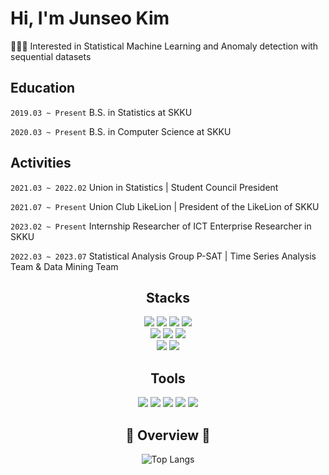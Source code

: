 
# Hi, I'm Junseo Kim

👩🏻‍💻 Interested in Statistical Machine Learning and Anomaly detection with sequential datasets

## Education
```2019.03 ~ Present``` B.S. in Statistics at SKKU

```2020.03 ~ Present``` B.S. in Computer Science at SKKU

## Activities
```2021.03 ~ 2022.02``` Union in Statistics | Student Council President

```2021.07 ~ Present``` Union Club LikeLion | President of the LikeLion of SKKU

```2023.02 ~ Present``` Internship Researcher of ICT Enterprise Researcher in SKKU

```2022.03 ~ 2023.07``` Statistical Analysis Group P-SAT | Time Series Analysis Team & Data Mining Team  



<div align='center'>

## Stacks 

<img src="https://img.shields.io/badge/Python-3776AB?style=flat&logo=Python&logoColor=white" />
<img src="https://img.shields.io/badge/sklearn-F7931E?style=flat&logo=scikitlearn&logoColor=white" />
<img src="https://img.shields.io/badge/PyTorch-EE4C2C?style=flat&logo=PyTorch&logoColor=white" />
<img src="https://img.shields.io/badge/TensorFlow-FF6F00?style=flat&logo=TensorFlow&logoColor=white" />

<br>

<img src="https://img.shields.io/badge/NodeJS-339933?style=flat&logo=Node.js&logoColor=FFFFFF"/>
<img src="https://img.shields.io/badge/React-61DAFB?style=flat-square&logo=React&logoColor=black"/>
<img src="https://img.shields.io/badge/MongoDB-47A248?style=flat&logo=mongodb&logoColor=FFFFFF"/>

<br>

<img src="https://img.shields.io/badge/C-A8B9CC?style=flat&logo=C&logoColor=FFFFFF"/>
<img src="https://img.shields.io/badge/C++-00599C?style=flat-square&logo=C%2B%2B&logoColor=white"/>


## Tools

<img src="https://img.shields.io/badge/Linux-FCC624?style=flat-square&logo=linux&logoColor=black" />
<img src="https://img.shields.io/badge/Anaconda-44A833?style=flat-square&logo=Anaconda&logoColor=white" />
<img src="https://img.shields.io/badge/Jupyter-F37626?style=flat&logo=Jupyter&logoColor=white" />
<img src="https://img.shields.io/badge/GitHub-181717?style=flat&logo=GitHub&logoColor=white" />
<img src="https://img.shields.io/badge/Docker-2496ED?style=flat-square&logo=Docker&logoColor=white" />





## 📌 Overview 📌

![Top Langs](https://github-readme-stats.vercel.app/api/top-langs/?username=JunseoKim0103&layout=compact&theme=tokyonight)

</div>